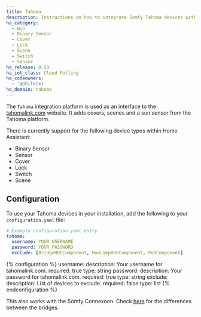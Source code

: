 ```yaml
---
title: Tahoma
description: Instructions on how to integrate Somfy Tahoma devices with Home Assistant.
ha_category:
  - Hub
  - Binary Sensor
  - Cover
  - Lock
  - Scene
  - Switch
  - Sensor
ha_release: 0.59
ha_iot_class: Cloud Polling
ha_codeowners:
  - '@philklei'
ha_domain: tahoma
---
```


The `Tahoma` integration platform is used as an interface to the [tahomalink.com](https://www.tahomalink.com) website. It adds covers, scenes and a sun sensor from the Tahoma platform.

There is currently support for the following device types within Home Assistant:

- Binary Sensor
- Sensor
- Cover
- Lock
- Switch
- Scene

## Configuration

To use your Tahoma devices in your installation, add the following to your `configuration.yaml` file:

```yaml
# Example configuration.yaml entry
tahoma:
  username: YOUR_USERNAME
  password: YOUR_PASSWORD
  exclude: [BridgeHUEComponent, HueLampHUEComponent, PodComponent]
```

{% configuration %}
username:
  description: Your username for tahomalink.com.
  required: true
  type: string
password:
  description: Your password for tahomalink.com.
  required: true
  type: string
exclude:
  description: List of devices to exclude.
  required: false
  type: list
{% endconfiguration %}

This also works with the Somfy Connexoon. Check [here](https://somfyhouse.freshdesk.com/nl/support/solutions/articles/14000058145-wat-is-het-verschil-tussen-de-tahoma-en-de-connexoon-) for the differences between the bridges.
